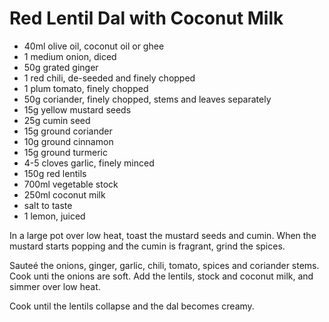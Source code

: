 # Red Lentil Dal with Coconut Milk

- 40ml olive oil, coconut oil or ghee
- 1 medium onion, diced
- 50g grated ginger
- 1 red chili, de-seeded and finely chopped
- 1 plum tomato, finely chopped
- 50g coriander, finely chopped, stems and leaves separately
- 15g yellow mustard seeds
- 25g cumin seed
- 15g ground coriander
- 10g ground cinnamon
- 15g ground turmeric
- 4-5 cloves garlic, finely minced
- 150g red lentils
- 700ml vegetable stock
- 250ml coconut milk
- salt to taste
- 1 lemon, juiced

In a large pot over low heat, toast the mustard seeds and cumin. When the mustard starts popping and the cumin is fragrant, grind the spices. 

Sauteé the onions, ginger, garlic, chili, tomato, spices and coriander stems. Cook unti the onions are soft. Add the lentils, stock and coconut milk, and simmer over low heat.

Cook until the lentils collapse and the dal becomes creamy.

[source]: https://www.deliciouseveryday.com/red-lentil-dal/ "Delicious Everyday"